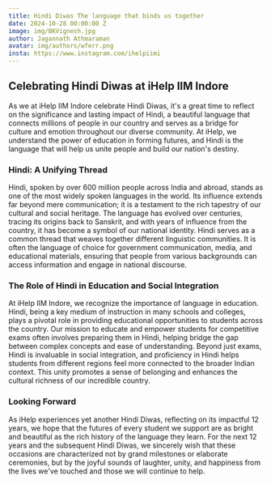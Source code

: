```yaml
---
title: Hindi Diwas The language that binds us together
date: 2024-10-28 00:00:00 Z
image: img/BKVignesh.jpg
author: Jagannath Athmaraman
avatar: img/authors/wferr.png
insta: https://www.instagram.com/ihelpiimi
---
```


## Celebrating Hindi Diwas at iHelp IIM Indore

As we at iHelp IIM Indore celebrate Hindi Diwas, it's a great time to reflect on the significance and lasting impact of Hindi, a beautiful language that connects millions of people in our country and serves as a bridge for culture and emotion throughout our diverse community. At iHelp, we understand the power of education in forming futures, and Hindi is the language that will help us unite people and build our nation's destiny.

### Hindi: A Unifying Thread

Hindi, spoken by over 600 million people across India and abroad, stands as one of the most widely spoken languages in the world. Its influence extends far beyond mere communication; it is a testament to the rich tapestry of our cultural and social heritage. The language has evolved over centuries, tracing its origins back to Sanskrit, and with years of influence from the country, it has become a symbol of our national identity. Hindi serves as a common thread that weaves together different linguistic communities. It is often the language of choice for government communication, media, and educational materials, ensuring that people from various backgrounds can access information and engage in national discourse.

### The Role of Hindi in Education and Social Integration

At iHelp IIM Indore, we recognize the importance of language in education. Hindi, being a key medium of instruction in many schools and colleges, plays a pivotal role in providing educational opportunities to students across the country. Our mission to educate and empower students for competitive exams often involves preparing them in Hindi, helping bridge the gap between complex concepts and ease of understanding. Beyond just exams, Hindi is invaluable in social integration, and proficiency in Hindi helps students from different regions feel more connected to the broader Indian context. This unity promotes a sense of belonging and enhances the cultural richness of our incredible country.

### Looking Forward

As iHelp experiences yet another Hindi Diwas, reflecting on its impactful 12 years, we hope that the futures of every student we support are as bright and beautiful as the rich history of the language they learn. For the next 12 years and the subsequent Hindi Diwas, we sincerely wish that these occasions are characterized not by grand milestones or elaborate ceremonies, but by the joyful sounds of laughter, unity, and happiness from the lives we've touched and those we will continue to help.
